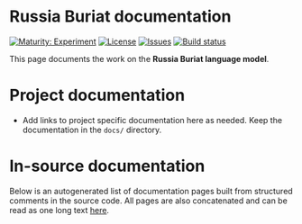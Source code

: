 # Russia Buriat documentation

[![Maturity: Experiment](https://img.shields.io/badge/Maturity-Experiment-black.svg)](https://giellalt.github.io/MaturityClassification.html)
[![License](https://img.shields.io/github/license/giellalt/template-lang-bxr)](https://raw.githubusercontent.com/giellalt/lang-bxr/develop/LICENSE)
[![Issues](https://img.shields.io/github/issues/giellalt/lang-bxr)](https://github.com/giellalt/lang-bxr/issues)
[![Build status](https://github.com/giellalt/lang-bxr/workflows/Speller%20CI+CD/badge.svg)](https://github.com/giellalt/lang-bxr/actions)

This page documents the work on the **Russia Buriat language model**. 

# Project documentation

* Add links to project specific documentation here as needed. Keep the documentation in the `docs/` directory.

# In-source documentation

Below is an autogenerated list of documentation pages built from structured comments in the source code. All pages are also concatenated and can be read as one long text [here](bxr.md).
